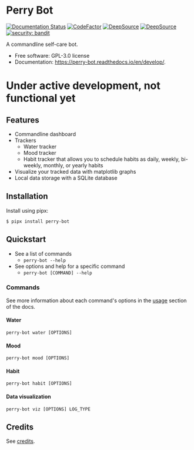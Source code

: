 # Perry Bot

[![Documentation Status](https://readthedocs.org/projects/perry-bot/badge/?version=develop)](https://perry-bot.readthedocs.io/en/develop/?badge=develop)
[![CodeFactor](https://www.codefactor.io/repository/github/shunnkou/perry-bot/badge)](https://www.codefactor.io/repository/github/shunnkou/perry-bot)
[![DeepSource](https://deepsource.io/gh/shunnkou/perry-bot.svg/?label=active+issues)](https://deepsource.io/gh/shunnkou/perry-bot/?ref=repository-badge)
[![DeepSource](https://deepsource.io/gh/shunnkou/perry-bot.svg/?label=resolved+issues)](https://deepsource.io/gh/shunnkou/perry-bot/?ref=repository-badge)
[![security: bandit](https://img.shields.io/badge/security-bandit-yellow.svg)](https://github.com/PyCQA/bandit)

A commandline self-care bot.

* Free software: GPL-3.0 license
* Documentation: https://perry-bot.readthedocs.io/en/develop/.

# Under active development, not functional yet


## Features
* Commandline dashboard
* Trackers
  * Water tracker
  * Mood tracker
  * Habit tracker that allows you to schedule habits as daily, weekly, bi-weekly, monthly, or yearly habits
* Visualize your tracked data with matplotlib graphs
* Local data storage with a SQLite database


## Installation
Install using pipx:

```shell
$ pipx install perry-bot
```

## Quickstart
* See a list of commands
  * `perry-bot --help`
* See options and help for a specific command
  * `perry-bot [COMMAND] --help`

### Commands
See more information about each command's options in the
[usage](docs/usage.md#Usage) section
of the docs.

#### Water
```
perry-bot water [OPTIONS]
```

#### Mood
```
perry-bot mood [OPTIONS]
```

#### Habit
```
perry-bot habit [OPTIONS]
```

#### Data visualization
```
perry-bot viz [OPTIONS] LOG_TYPE
```


## Credits
See [credits](AUTHORS.md#credits).
